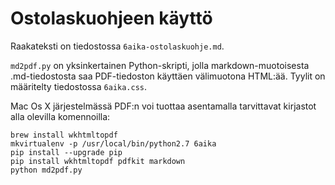 Ostolaskuohjeen käyttö
======================

Raakateksti on tiedostossa `6aika-ostolaskuohje.md`.

`md2pdf.py` on yksinkertainen Python-skripti, jolla markdown-muotoisesta
.md-tiedostosta saa PDF-tiedoston käyttäen välimuotona HTML:ää. 
Tyylit on määritelty tiedostossa `6aika.css`.


Mac Os X järjestelmässä PDF:n voi tuottaa asentamalla tarvittavat 
kirjastot alla olevilla komennoilla:

```
brew install wkhtmltopdf
mkvirtualenv -p /usr/local/bin/python2.7 6aika
pip install --upgrade pip
pip install wkhtmltopdf pdfkit markdown
python md2pdf.py
```
